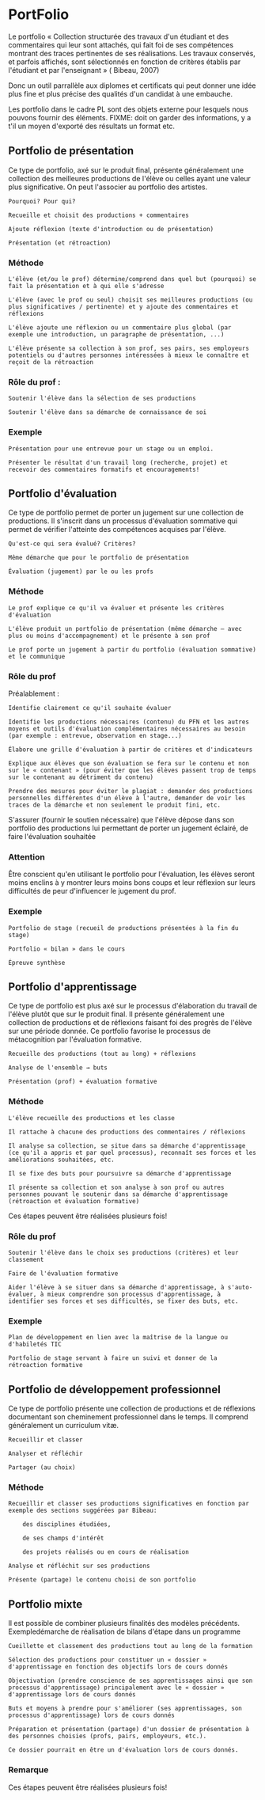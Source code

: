 
# PortFolio

Le portfolio « Collection structurée des travaux d'un étudiant et des commentaires qui leur sont attachés, qui fait foi de ses compétences montrant des traces pertinentes de ses réalisations. Les travaux conservés, et parfois affichés, sont sélectionnés en fonction de critères établis par l'étudiant et par l'enseignant » ( Bibeau, 2007)

Donc un outil parrallèle aux diplomes et certificats qui peut donner une idée plus fine et plus précise des qualités d'un candidat à une embauche. 

Les portfolio dans le cadre PL sont des objets externe pour lesquels nous pouvons fournir des éléments.
FIXME: doit on garder des informations, y a t'il un moyen d'exporté des résultats un format etc.



## Portfolio de présentation

Ce type de portfolio, axé sur le produit final, présente généralement une collection des meilleures productions de l'élève ou celles ayant une valeur plus significative. On peut l'associer au portfolio des artistes.

    Pourquoi? Pour qui?

    Recueille et choisit des productions + commentaires

    Ajoute réflexion (texte d'introduction ou de présentation)

    Présentation (et rétroaction)

### Méthode

    L'élève (et/ou le prof) détermine/comprend dans quel but (pourquoi) se fait la présentation et à qui elle s'adresse

    L'élève (avec le prof ou seul) choisit ses meilleures productions (ou plus significatives / pertinente) et y ajoute des commentaires et réflexions

    L'élève ajoute une réflexion ou un commentaire plus global (par exemple une introduction, un paragraphe de présentation, ...)

    L'élève présente sa collection à son prof, ses pairs, ses employeurs potentiels ou d'autres personnes intéressées à mieux le connaître et reçoit de la rétroaction 


### Rôle du prof :

    Soutenir l'élève dans la sélection de ses productions

    Soutenir l'élève dans sa démarche de connaissance de soi


### Exemple

    Présentation pour une entrevue pour un stage ou un emploi.

    Présenter le résultat d'un travail long (recherche, projet) et recevoir des commentaires formatifs et encouragements!


## Portfolio d'évaluation

Ce type de portfolio permet de porter un jugement sur une collection de productions. Il s'inscrit dans un processus d'évaluation sommative qui permet de vérifier l'atteinte des compétences acquises par l'élève.

    Qu'est-ce qui sera évalué? Critères?

    Même démarche que pour le portfolio de présentation

    Évaluation (jugement) par le ou les profs

### Méthode

    Le prof explique ce qu'il va évaluer et présente les critères d'évaluation

    L'élève produit un portfolio de présentation (même démarche – avec plus ou moins d'accompagnement) et le présente à son prof

    Le prof porte un jugement à partir du portfolio (évaluation sommative) et le communique

### Rôle du prof

Préalablement :

    Identifie clairement ce qu'il souhaite évaluer

    Identifie les productions nécessaires (contenu) du PFN et les autres moyens et outils d'évaluation complémentaires nécessaires au besoin (par exemple : entrevue, observation en stage...)

    Élabore une grille d'évaluation à partir de critères et d'indicateurs

    Explique aux élèves que son évaluation se fera sur le contenu et non sur le « contenant » (pour éviter que les élèves passent trop de temps sur le contenant au détriment du contenu)

    Prendre des mesures pour éviter le plagiat : demander des productions personnelles différentes d'un élève à l'autre, demander de voir les traces de la démarche et non seulement le produit fini, etc. 

S'assurer (fournir le soutien nécessaire) que l'élève dépose dans son portfolio des productions lui permettant de porter un jugement éclairé, de faire l'évaluation souhaitée
### Attention

Être conscient qu'en utilisant le portfolio pour l'évaluation, les élèves seront moins enclins à y montrer leurs moins bons coups et leur réflexion sur leurs difficultés de peur d'influencer le jugement du prof.
### Exemple

    Portfolio de stage (recueil de productions présentées à la fin du stage)

    Portfolio « bilan » dans le cours

    Épreuve synthèse

## Portfolio d'apprentissage

Ce type de portfolio est plus axé sur le processus d'élaboration du travail de l'élève plutôt que sur le produit final. Il présente généralement une collection de productions et de réflexions faisant foi des progrès de l'élève sur une période donnée. Ce portfolio favorise le processus de métacognition par l'évaluation formative.

    Recueille des productions (tout au long) + réflexions

    Analyse de l'ensemble → buts

    Présentation (prof) + évaluation formative

### Méthode

    L'élève recueille des productions et les classe

    Il rattache à chacune des productions des commentaires / réflexions

    Il analyse sa collection, se situe dans sa démarche d'apprentissage (ce qu'il a appris et par quel processus), reconnaît ses forces et les améliorations souhaitées, etc.

    Il se fixe des buts pour poursuivre sa démarche d'apprentissage

    Il présente sa collection et son analyse à son prof ou autres personnes pouvant le soutenir dans sa démarche d'apprentissage (rétroaction et évaluation formative)

Ces étapes peuvent être réalisées plusieurs fois!
### Rôle du prof

    Soutenir l'élève dans le choix ses productions (critères) et leur classement

    Faire de l'évaluation formative

    Aider l'élève à se situer dans sa démarche d'apprentissage, à s'auto-évaluer, à mieux comprendre son processus d'apprentissage, à identifier ses forces et ses difficultés, se fixer des buts, etc.

###  Exemple

    Plan de développement en lien avec la maîtrise de la langue ou d'habiletés TIC

    Portfolio de stage servant à faire un suivi et donner de la rétroaction formative

## Portfolio de développement professionnel

Ce type de portfolio présente une collection de productions et de réflexions documentant son cheminement professionnel dans le temps. Il comprend généralement un curriculum vitæ.

    Recueillir et classer

    Analyser et réfléchir

    Partager (au choix)

### Méthode

    Recueillir et classer ses productions significatives en fonction par exemple des sections suggérées par Bibeau:

        des disciplines étudiées,

        de ses champs d'intérêt

        des projets réalisés ou en cours de réalisation

    Analyse et réfléchit sur ses productions

    Présente (partage) le contenu choisi de son portfolio

## Portfolio mixte

Il est possible de combiner plusieurs finalités des modèles précédents.
Exempledémarche de réalisation de bilans d'étape dans un programme

    Cueillette et classement des productions tout au long de la formation

    Sélection des productions pour constituer un « dossier » d'apprentissage en fonction des objectifs lors de cours donnés

    Objectivation (prendre conscience de ses apprentissages ainsi que son processus d'apprentissage) principalement avec le « dossier » d'apprentissage lors de cours donnés

    Buts et moyens à prendre pour s'améliorer (ses apprentissages, son processus d'apprentissage) lors de cours donnés

    Préparation et présentation (partage) d'un dossier de présentation à des personnes choisies (profs, pairs, employeurs, etc.).

    Ce dossier pourrait en être un d'évaluation lors de cours donnés. 

### Remarque

Ces étapes peuvent être réalisées plusieurs fois! 
